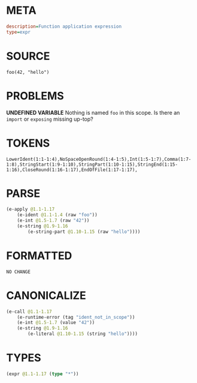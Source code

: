 # META
~~~ini
description=Function application expression
type=expr
~~~
# SOURCE
~~~roc
foo(42, "hello")
~~~
# PROBLEMS
**UNDEFINED VARIABLE**
Nothing is named `foo` in this scope.
Is there an `import` or `exposing` missing up-top?

# TOKENS
~~~zig
LowerIdent(1:1-1:4),NoSpaceOpenRound(1:4-1:5),Int(1:5-1:7),Comma(1:7-1:8),StringStart(1:9-1:10),StringPart(1:10-1:15),StringEnd(1:15-1:16),CloseRound(1:16-1:17),EndOfFile(1:17-1:17),
~~~
# PARSE
~~~clojure
(e-apply @1.1-1.17
	(e-ident @1.1-1.4 (raw "foo"))
	(e-int @1.5-1.7 (raw "42"))
	(e-string @1.9-1.16
		(e-string-part @1.10-1.15 (raw "hello"))))
~~~
# FORMATTED
~~~roc
NO CHANGE
~~~
# CANONICALIZE
~~~clojure
(e-call @1.1-1.17
	(e-runtime-error (tag "ident_not_in_scope"))
	(e-int @1.5-1.7 (value "42"))
	(e-string @1.9-1.16
		(e-literal @1.10-1.15 (string "hello"))))
~~~
# TYPES
~~~clojure
(expr @1.1-1.17 (type "*"))
~~~
